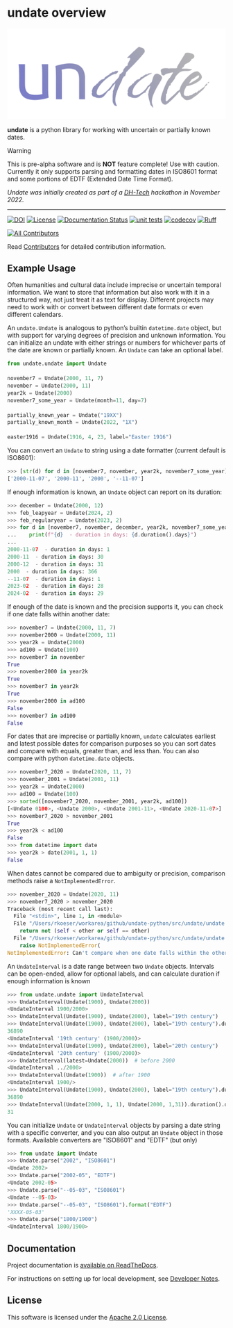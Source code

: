 # undate overview

![undate](_static/undate_logo.png)

**undate** is a python library for working with uncertain or partially known dates.

> [!WARNING]
> This is pre-alpha software and is **NOT** feature complete! Use with caution.
> Currently it only supports parsing and formatting dates in ISO8601 format and
> some portions of EDTF (Extended Date Time Format).

*Undate was initially created as part of a [DH-Tech](https://dh-tech.github.io/) hackathon in November 2022.*

---

[![DOI](https://zenodo.org/badge/DOI/10.5281/zenodo.11068867.svg)](https://doi.org/10.5281/zenodo.11068867)
[![License](https://img.shields.io/badge/License-Apache_2.0-blue.svg)](https://opensource.org/licenses/Apache-2.0)
[![Documentation Status](https://readthedocs.org/projects/undate-python/badge/?version=latest)](https://undate-python.readthedocs.io/en/latest/?badge=latest)
[![unit tests](https://github.com/dh-tech/undate-python/actions/workflows/unit_tests.yml/badge.svg)](https://github.com/dh-tech/undate-python/actions/workflows/unit_tests.yml)
[![codecov](https://codecov.io/gh/dh-tech/undate-python/branch/main/graph/badge.svg?token=GE7HZE8C9D)](https://codecov.io/gh/dh-tech/undate-python)
[![Ruff](https://img.shields.io/endpoint?url=https://raw.githubusercontent.com/astral-sh/ruff/main/assets/badge/v2.json)](https://github.com/astral-sh/ruff)
<!-- ALL-CONTRIBUTORS-BADGE:START - Do not remove or modify this section -->
[![All Contributors](https://img.shields.io/badge/all_contributors-5-orange.svg?style=flat-square)](CONTRIBUTORS.md)
<!-- ALL-CONTRIBUTORS-BADGE:END -->

Read [Contributors](CONTRIBUTORS.md) for detailed contribution information.

## Example Usage

Often humanities and cultural data include imprecise or uncertain temporal information. We want to store that information but also work with it in a structured way, not just treat it as text for display.  Different projects may need to work with or convert between different date formats or even different calendars.

An `undate.Undate` is analogous to python’s builtin `datetime.date` object, but with support for varying degrees of precision and unknown information.  You can initialize an undate with either strings or numbers for whichever parts of the date are known or partially known.  An `Undate` can take an optional label.

```python
from undate.undate import Undate

november7 = Undate(2000, 11, 7)
november = Undate(2000, 11)
year2k = Undate(2000)
november7_some_year = Undate(month=11, day=7)

partially_known_year = Undate("19XX")
partially_known_month = Undate(2022, "1X")

easter1916 = Undate(1916, 4, 23, label="Easter 1916")
```

You can convert an `Undate` to string using a date formatter (current default is ISO8601):
```python
>>> [str(d) for d in [november7, november, year2k, november7_some_year]]
['2000-11-07', '2000-11', '2000', '--11-07']
```

If enough information is known, an `Undate` object can report on its duration:
```python
>>> december = Undate(2000, 12)
>>> feb_leapyear = Undate(2024, 2)
>>> feb_regularyear = Undate(2023, 2)
>>> for d in [november7, november, december, year2k, november7_some_year, feb_regularyear, feb_leapyear]:
...    print(f"{d}  - duration in days: {d.duration().days}")
...
2000-11-07  - duration in days: 1
2000-11  - duration in days: 30
2000-12  - duration in days: 31
2000  - duration in days: 366
--11-07  - duration in days: 1
2023-02  - duration in days: 28
2024-02  - duration in days: 29
```

If enough of the date is known and the precision supports it, you can check if one date falls within another date:
```python
>>> november7 = Undate(2000, 11, 7)
>>> november2000 = Undate(2000, 11)
>>> year2k = Undate(2000)
>>> ad100 = Undate(100)
>>> november7 in november
True
>>> november2000 in year2k
True
>>> november7 in year2k
True
>>> november2000 in ad100
False
>>> november7 in ad100
False
```

For dates that are imprecise or partially known, `undate` calculates earliest and latest possible dates for comparison purposes so you can sort dates and compare with equals, greater than, and less than. You can also compare with python `datetime.date` objects.

```python
>>> november7_2020 = Undate(2020, 11, 7)
>>> november_2001 = Undate(2001, 11)
>>> year2k = Undate(2000)
>>> ad100 = Undate(100)
>>> sorted([november7_2020, november_2001, year2k, ad100])
[<Undate 0100>, <Undate 2000>, <Undate 2001-11>, <Undate 2020-11-07>]
>>> november7_2020 > november_2001
True
>>> year2k < ad100
False
>>> from datetime import date
>>> year2k > date(2001, 1, 1)
False
```

When dates cannot be compared due to ambiguity or precision, comparison methods raise a `NotImplementedError`.

```python
>>> november_2020 = Undate(2020, 11)
>>> november7_2020 > november_2020
Traceback (most recent call last):
  File "<stdin>", line 1, in <module>
  File "/Users/rkoeser/workarea/github/undate-python/src/undate/undate.py", line 262, in __gt__
    return not (self < other or self == other)
  File "/Users/rkoeser/workarea/github/undate-python/src/undate/undate.py", line 245, in __lt__
    raise NotImplementedError(
NotImplementedError: Can't compare when one date falls within the other
```

An `UndateInterval` is a date range between two `Undate` objects. Intervals can be open-ended, allow for optional labels, and can calculate duration if enough information is known
```python
>>> from undate.undate import UndateInterval
>>> UndateInterval(Undate(1900), Undate(2000))
<UndateInterval 1900/2000>
>>> UndateInterval(Undate(1900), Undate(2000), label="19th century")
>>> UndateInterval(Undate(1900), Undate(2000), label="19th century").duration().days
36890
<UndateInterval '19th century' (1900/2000)>
>>> UndateInterval(Undate(1900), Undate(2000), label="20th century")
<UndateInterval '20th century' (1900/2000)>
>>> UndateInterval(latest=Undate(2000))  # before 2000
<UndateInterval ../2000>
>>> UndateInterval(Undate(1900))  # after 1900
<UndateInterval 1900/>
>>> UndateInterval(Undate(1900), Undate(2000), label="19th century").duration().days
36890
>>> UndateInterval(Undate(2000, 1, 1), Undate(2000, 1,31)).duration().days
31
```

You can initialize `Undate` or `UndateInterval` objects by parsing a date string with a specific converter, and you can also output an `Undate` object in those formats.
Available converters are "ISO8601" and "EDTF" (but only)

```python
>>> from undate import Undate
>>> Undate.parse("2002", "ISO8601")
<Undate 2002>
>>> Undate.parse("2002-05", "EDTF")
<Undate 2002-05>
>>> Undate.parse("--05-03", "ISO8601")
<Undate --05-03>
>>> Undate.parse("--05-03", "ISO8601").format("EDTF")
'XXXX-05-03'
>>> Undate.parse("1800/1900")
<UndateInterval 1800/1900>
```

## Documentation

Project documentation is [available on ReadTheDocs](https://undate-python.readthedocs.io/en/latest/).

For instructions on setting up for local development, see [Developer Notes](DEVELOPER_NOTES.md).

## License

This software is licensed under the [Apache 2.0 License](LICENSE.md).
